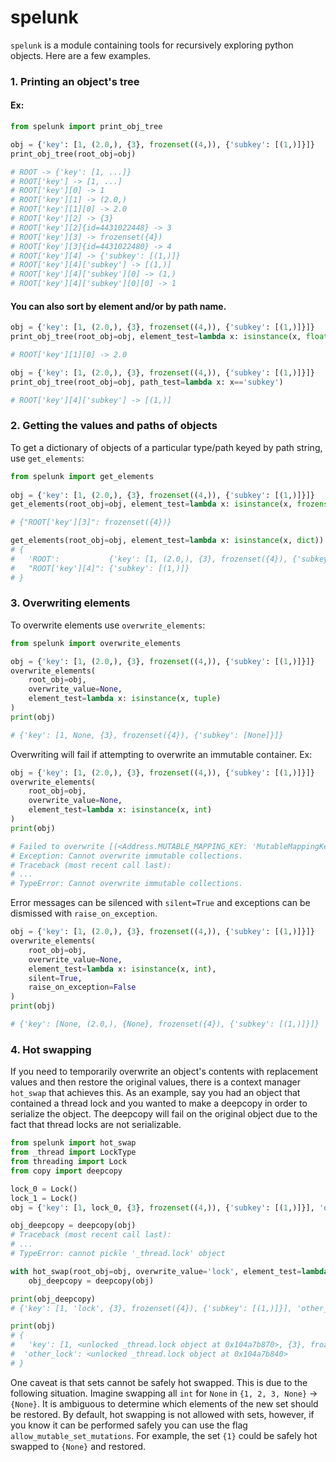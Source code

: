 # spelunk
`spelunk` is a module containing tools for recursively exploring python objects. Here are a few examples.

### 1. Printing an object's tree
#### Ex:
  ```python
from spelunk import print_obj_tree
  
obj = {'key': [1, (2.0,), {3}, frozenset((4,)), {'subkey': [(1,)]}]}
print_obj_tree(root_obj=obj)

# ROOT -> {'key': [1, ...]}
# ROOT['key'] -> [1, ...]
# ROOT['key'][0] -> 1
# ROOT['key'][1] -> (2.0,)
# ROOT['key'][1][0] -> 2.0
# ROOT['key'][2] -> {3}
# ROOT['key'][2]{id=4431022448} -> 3
# ROOT['key'][3] -> frozenset({4})
# ROOT['key'][3]{id=4431022480} -> 4
# ROOT['key'][4] -> {'subkey': [(1,)]}
# ROOT['key'][4]['subkey'] -> [(1,)]
# ROOT['key'][4]['subkey'][0] -> (1,)
# ROOT['key'][4]['subkey'][0][0] -> 1
  ```
#### You can also sort by element and/or by path name.
  ```python
obj = {'key': [1, (2.0,), {3}, frozenset((4,)), {'subkey': [(1,)]}]}
print_obj_tree(root_obj=obj, element_test=lambda x: isinstance(x, float))

# ROOT['key'][1][0] -> 2.0
  ```
  ```python
obj = {'key': [1, (2.0,), {3}, frozenset((4,)), {'subkey': [(1,)]}]}
print_obj_tree(root_obj=obj, path_test=lambda x: x=='subkey')  

# ROOT['key'][4]['subkey'] -> [(1,)]
  ```

### 2. Getting the values and paths of objects
To get a dictionary of objects of a particular type/path keyed by path string, use `get_elements`:
```python
from spelunk import get_elements
  
obj = {'key': [1, (2.0,), {3}, frozenset((4,)), {'subkey': [(1,)]}]}
get_elements(root_obj=obj, element_test=lambda x: isinstance(x, frozenset))

# {"ROOT['key'][3]": frozenset({4})}

get_elements(root_obj=obj, element_test=lambda x: isinstance(x, dict))
# {
#   'ROOT':           {'key': [1, (2.0,), {3}, frozenset({4}), {'subkey': [(1,)]}]}, 
#   "ROOT['key'][4]": {'subkey': [(1,)]}
# }
```

### 3. Overwriting elements 
To overwrite elements use `overwrite_elements`:
```python
from spelunk import overwrite_elements

obj = {'key': [1, (2.0,), {3}, frozenset((4,)), {'subkey': [(1,)]}]}
overwrite_elements(
    root_obj=obj, 
    overwrite_value=None, 
    element_test=lambda x: isinstance(x, tuple)
)
print(obj)

# {'key': [1, None, {3}, frozenset({4}), {'subkey': [None]}]}
```
Overwriting will fail if attempting to overwrite an immutable container. 
Ex: 
```python
obj = {'key': [1, (2.0,), {3}, frozenset((4,)), {'subkey': [(1,)]}]}
overwrite_elements(
    root_obj=obj, 
    overwrite_value=None, 
    element_test=lambda x: isinstance(x, int)
)
print(obj)

# Failed to overwrite [(<Address.MUTABLE_MAPPING_KEY: 'MutableMappingKey'>, ...
# Exception: Cannot overwrite immutable collections.
# Traceback (most recent call last):
# ...
# TypeError: Cannot overwrite immutable collections.
```
Error messages can be silenced with `silent=True` and exceptions can be dismissed with 
`raise_on_exception`.
```python
obj = {'key': [1, (2.0,), {3}, frozenset((4,)), {'subkey': [(1,)]}]}
overwrite_elements(
    root_obj=obj, 
    overwrite_value=None, 
    element_test=lambda x: isinstance(x, int),
    silent=True,
    raise_on_exception=False
)
print(obj)

# {'key': [None, (2.0,), {None}, frozenset({4}), {'subkey': [(1,)]}]}
```

### 4. Hot swapping
If you need to temporarily overwrite an object's contents with replacement 
values and then restore the original values, there is a context manager `hot_swap` that achieves this. 
As an example, say you had an object that contained a thread lock and you wanted to make a deepcopy in 
order to serialize the object. The deepcopy will fail on the original object due to the fact that thread locks 
are not serializable.
```python
from spelunk import hot_swap
from _thread import LockType
from threading import Lock
from copy import deepcopy

lock_0 = Lock()
lock_1 = Lock()
obj = {'key': [1, lock_0, {3}, frozenset((4,)), {'subkey': [(1,)]}], 'other_lock': lock_1}

obj_deepcopy = deepcopy(obj)
# Traceback (most recent call last):
# ...
# TypeError: cannot pickle '_thread.lock' object

with hot_swap(root_obj=obj, overwrite_value='lock', element_test=lambda x: isinstance(x, LockType)):
    obj_deepcopy = deepcopy(obj)

print(obj_deepcopy)
# {'key': [1, 'lock', {3}, frozenset({4}), {'subkey': [(1,)]}], 'other_lock': 'lock'}

print(obj)
# {
#   'key': [1, <unlocked _thread.lock object at 0x104a7b870>, {3}, frozenset({4}), {'subkey': [(1,)]}], 
#  'other_lock': <unlocked _thread.lock object at 0x104a7b840>
# }
```
One caveat is that sets cannot be safely hot swapped. This is due to the following situation. Imagine 
swapping all `int` for `None` in `{1, 2, 3, None}` -> `{None}`. It is ambiguous to determine which 
elements of the new set should be restored. By default, hot swapping is not allowed with sets, however,
if you know it can be performed safely you can use the flag `allow_mutable_set_mutations`. For example,
the set `{1}` could be safely hot swapped to `{None}` and restored.



